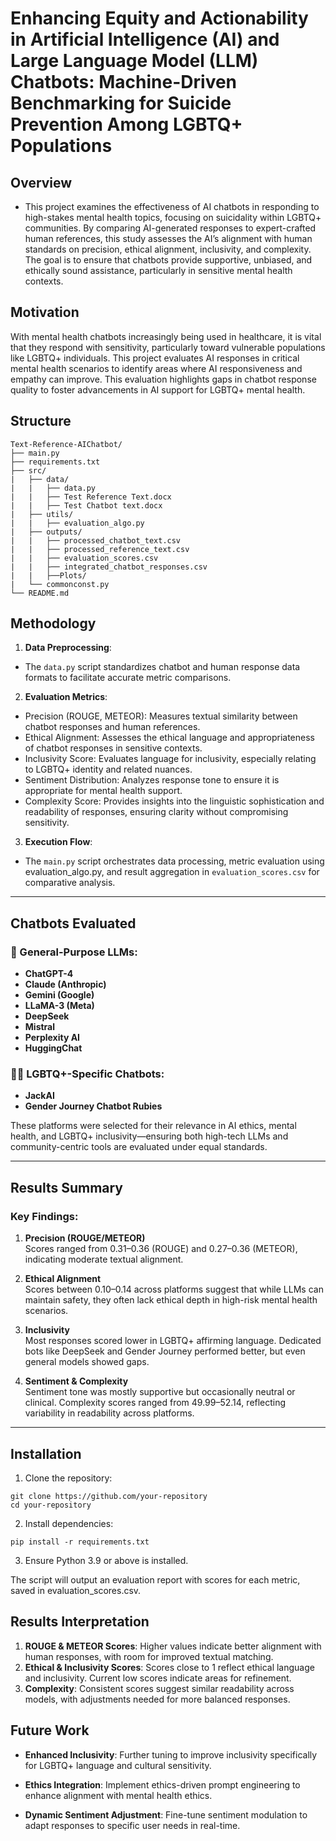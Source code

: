 # Enhancing Equity and Actionability in Artificial Intelligence (AI) and Large Language Model (LLM) Chatbots: Machine-Driven Benchmarking for Suicide Prevention Among LGBTQ+ Populations

## Overview
- This project examines the effectiveness of AI chatbots in responding to high-stakes mental health topics, focusing on suicidality within LGBTQ+ communities. By comparing AI-generated responses to expert-crafted human references, this study assesses the AI’s alignment with human standards on precision, ethical alignment, inclusivity, and complexity. The goal is to ensure that chatbots provide supportive, unbiased, and ethically sound assistance, particularly in sensitive mental health contexts.

## Motivation

With mental health chatbots increasingly being used in healthcare, it is vital that they respond with sensitivity, particularly toward vulnerable populations like LGBTQ+ individuals. This project evaluates AI responses in critical mental health scenarios to identify areas where AI responsiveness and empathy can improve. This evaluation highlights gaps in chatbot response quality to foster advancements in AI support for LGBTQ+ mental health.

## Structure
```
Text-Reference-AIChatbot/
├── main.py
├── requirements.txt
├── src/
|   ├── data/
|   |   ├── data.py
|   |   ├── Test Reference Text.docx
|   |   ├── Test Chatbot text.docx
|   ├── utils/
|   |   ├── evaluation_algo.py
|   ├── outputs/
|   |   ├── processed_chatbot_text.csv
|   |   ├── processed_reference_text.csv
|   |   ├── evaluation_scores.csv
|   |   ├── integrated_chatbot_responses.csv
|   |   ├──Plots/
|   └── commonconst.py
└── README.md
```

## Methodology
1. **Data Preprocessing**:
- The `data.py` script standardizes chatbot and human response data formats to facilitate accurate metric comparisons.

2. **Evaluation Metrics**:
- Precision (ROUGE, METEOR): Measures textual similarity between chatbot responses and human references.
- Ethical Alignment: Assesses the ethical language and appropriateness of chatbot responses in sensitive contexts.
- Inclusivity Score: Evaluates language for inclusivity, especially relating to LGBTQ+ identity and related nuances.
- Sentiment Distribution: Analyzes response tone to ensure it is appropriate for mental health support.
- Complexity Score: Provides insights into the linguistic sophistication and readability of responses, ensuring clarity without compromising sensitivity.

3. **Execution Flow**:
- The `main.py` script orchestrates data processing, metric evaluation using evaluation_algo.py, and result aggregation in `evaluation_scores.csv` for comparative analysis.

---
## Chatbots Evaluated

### 📌 General-Purpose LLMs:
- **ChatGPT-4**
- **Claude (Anthropic)**
- **Gemini (Google)**
- **LLaMA-3 (Meta)**
- **DeepSeek**
- **Mistral**
- **Perplexity AI**
- **HuggingChat**

### 🏳️‍🌈 LGBTQ+-Specific Chatbots:
- **JackAI**
- **Gender Journey Chatbot Rubies**

These platforms were selected for their relevance in AI ethics, mental health, and LGBTQ+ inclusivity—ensuring both high-tech LLMs and community-centric tools are evaluated under equal standards.

---

## Results Summary

### Key Findings:
1. **Precision (ROUGE/METEOR)**  
   Scores ranged from 0.31–0.36 (ROUGE) and 0.27–0.36 (METEOR), indicating moderate textual alignment.

2. **Ethical Alignment**  
   Scores between 0.10–0.14 across platforms suggest that while LLMs can maintain safety, they often lack ethical depth in high-risk mental health scenarios.

3. **Inclusivity**  
   Most responses scored lower in LGBTQ+ affirming language. Dedicated bots like DeepSeek and Gender Journey performed better, but even general models showed gaps.

4. **Sentiment & Complexity**  
   Sentiment tone was mostly supportive but occasionally neutral or clinical. Complexity scores ranged from 49.99–52.14, reflecting variability in readability across platforms.

---

## Installation

1. Clone the repository:
```
git clone https://github.com/your-repository
cd your-repository
```

2.	Install dependencies:
```
pip install -r requirements.txt
```

3.	Ensure Python 3.9 or above is installed.

The script will output an evaluation report with scores for each metric, saved in evaluation_scores.csv.

## Results Interpretation

1. **ROUGE & METEOR Scores**: Higher values indicate better alignment with human responses, with room for improved textual matching.
2. **Ethical & Inclusivity Scores**: Scores close to 1 reflect ethical language and inclusivity. Current low scores indicate areas for refinement.
3. **Complexity**: Consistent scores suggest similar readability across models, with adjustments needed for more balanced responses.

## Future Work

- **Enhanced Inclusivity**: Further tuning to improve inclusivity specifically for LGBTQ+ language and cultural sensitivity.

- **Ethics Integration**: Implement ethics-driven prompt engineering to enhance alignment with mental health ethics.

- **Dynamic Sentiment Adjustment**: Fine-tune sentiment modulation to adapt responses to specific user needs in real-time.